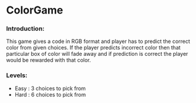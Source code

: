 # ColorGame


### Introduction:
This game gives a code in RGB format and player has to predict the correct color from given choices. If the player predicts incorrect color then that particular box of color will fade away and if prediction is correct the player would be rewarded with that color.


### Levels:
- Easy : 3 choices to pick from
- Hard : 6 choices to pick from
